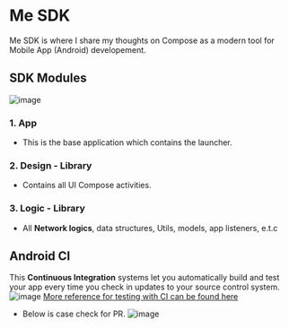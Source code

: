 # Me SDK
Me SDK is where I share my thoughts on Compose as a modern tool for Mobile App (Android) developement.


## SDK Modules
![image](https://user-images.githubusercontent.com/32324500/221407632-01d2e91d-7bc2-4c23-8c03-159853af0047.png)
### 1. App
- This is the base application which contains the launcher.

### 2. Design - Library
- Contains all UI Compose activities.

### 3. Logic - Library
- All **Network logics**, data structures, Utils, models, app listeners, e.t.c

## Android CI
This **Continuous Integration** systems let you automatically build and test your app every time you check in updates to your source control system. 
![image](https://user-images.githubusercontent.com/32324500/227774114-484df143-0aac-4803-834c-7902d18c0e67.png)
[More reference for testing with CI can be found here](https://firebase.google.com/docs/test-lab/android/continuous)
- Below is case check for PR.
![image](https://user-images.githubusercontent.com/32324500/227779223-a5e716a2-3597-40b9-8523-c4a255d3bd6b.png)
